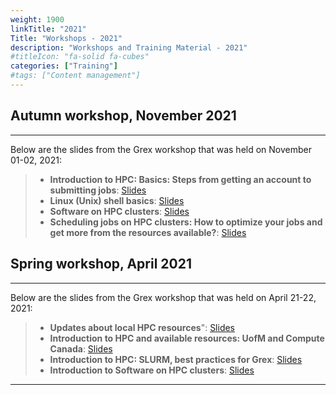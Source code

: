 ```yaml
---
weight: 1900
linkTitle: "2021"
Title: "Workshops - 2021"
description: "Workshops and Training Material - 2021"
#titleIcon: "fa-solid fa-cubes"
categories: ["Training"]
#tags: ["Content management"]
---
```


## Autumn workshop, November 2021
---

Below are the slides from the Grex workshop that was held on November 01-02, 2021:

> - **Introduction to HPC: Basics: Steps from getting an account to submitting jobs**: [Slides](/workshops/autumn2021/Intro-to-HPC-Basics-Autumn2021.pdf)
> - **Linux (Unix) shell basics**: [Slides](/workshops/autumn2021/Linux-Shell-Basics-autumn2021-2.pdf)
> - **Software on HPC clusters**: [Slides](/workshops/autumn2021/Intro-HPC-Software-Env-Grex-autumn2021.pdf)
> - **Scheduling jobs on HPC clusters: How to optimize your jobs and get more from the resources available?**: [Slides](/workshops/autumn2021/Adv-Scheduling-Jobs-HPC-Cluster-Grex-autumn2021.pdf)

## Spring workshop, April 2021
---

Below are the slides from the Grex workshop that was held on April 21-22, 2021:

> - **Updates about local HPC resources**": [Slides](/workshops/spring2021/Grex-Updates-Spring2021.pdf)
> - **Introduction to HPC and available resources: UofM and Compute Canada**: [Slides](/workshops/spring2021/Intro-to-HPC-Spring2021.pdf)
> - **Introduction to HPC: SLURM, best practices for Grex**: [Slides](/workshops/spring2021/Intro-SLURM-and-Partitions-Spring2021.pdf)
> - **Introduction to Software on HPC clusters**: [Slides](/workshops/spring2021/Intro-HPC-Software-Spring2021.pdf)

---

<!-- {{< treeview display="tree" />}} -->

<!-- Changes and update:
* Last revision: Aug 28, 2024. 
-->
